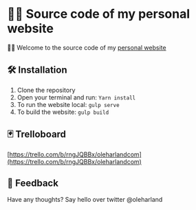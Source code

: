 # 👨‍🚀 Source code of my personal website  
👋🏻 Welcome to the source code of my [personal website](http://www.oleharland.com)

## 🛠 Installation
1. Clone the repository
2. Open your terminal and run: `Yarn install`
3. To run the website local: `gulp serve`
4. To build the website: `gulp build`

<!-- ##📦 Deployment -->

## 🃏 Trelloboard

[https://trello.com/b/rngJQBBx/oleharlandcom](https://trello.com/b/rngJQBBx/oleharlandcom)

## 📝 Feedback
Have any thoughts? Say hello over twitter @oleharland
